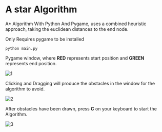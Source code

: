 # A star Algorithm
A* Algorithm With Python And Pygame, uses a combined heuristic approach, taking the euclidean distances to the end node.



Only Requires pygame to be installed

`python main.py`


Pygame window, where **RED** represents start position and **GREEN** represents end position.


![1](https://user-images.githubusercontent.com/40688468/111361426-9ad54900-86af-11eb-83b0-69ce73aed34f.png)  


Clicking and Dragging will produce the obstacles in the window for the algorithm to avoid.

![2](https://user-images.githubusercontent.com/40688468/111366181-02da5e00-86b5-11eb-9df1-8923e744fab7.png)



After obstacles have been drawn, press **C** on your keyboard to start the Algorithm.

![3](https://user-images.githubusercontent.com/40688468/111366214-0a016c00-86b5-11eb-8594-88fbc14975bd.png)
